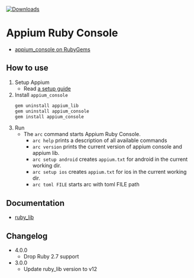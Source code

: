 [![Downloads](https://img.shields.io/gem/dt/appium_console.svg)](https://rubygems.org/gems/appium_console)

# Appium Ruby Console

- [appium_console on RubyGems](https://rubygems.org/gems/appium_console)

## How to use
1. Setup Appium
    - Read [a setup guide](http://appium.io/docs/en/about-appium/getting-started/?lang=en)
2. Install `appium_console`
    ```bash
    gem uninstall appium_lib
    gem uninstall appium_console
    gem install appium_console
    ```
3. Run
    - The `arc` command starts Appium Ruby Console.
        - `arc help` prints a description of all available commands
        - `arc version` prints the current version of appium console and appium lib.
        - `arc setup android` creates `appium.txt` for android in the current working dir.
        - `arc setup ios` creates `appium.txt` for ios in the current working dir.
        - `arc toml FILE` starts arc with toml FILE path

## Documentation

- [ruby_lib](https://github.com/appium/ruby_lib)

## Changelog
- 4.0.0
    - Drop Ruby 2.7 support
- 3.0.0
    - Update ruby_lib version to v12

